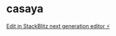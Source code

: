 # casaya

[Edit in StackBlitz next generation editor ⚡️](https://stackblitz.com/~/github.com/iker592/casaya)
